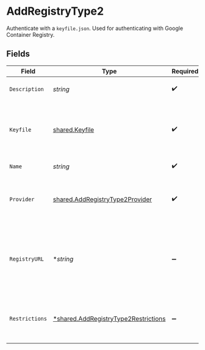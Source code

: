 # AddRegistryType2

Authenticate with a `keyfile.json`. Used for authenticating with Google Container Registry.


## Fields

| Field                                                                                          | Type                                                                                           | Required                                                                                       | Description                                                                                    | Example                                                                                        |
| ---------------------------------------------------------------------------------------------- | ---------------------------------------------------------------------------------------------- | ---------------------------------------------------------------------------------------------- | ---------------------------------------------------------------------------------------------- | ---------------------------------------------------------------------------------------------- |
| `Description`                                                                                  | *string*                                                                                       | :heavy_check_mark:                                                                             | Description of the credentials.                                                                | This is a set of saved credentials.                                                            |
| `Keyfile`                                                                                      | [shared.Keyfile](../../models/shared/keyfile.md)                                               | :heavy_check_mark:                                                                             | Contents of `keyfile.json`, used to authenticate with Google Container Registry.               |                                                                                                |
| `Name`                                                                                         | *string*                                                                                       | :heavy_check_mark:                                                                             | Name of the credentials.                                                                       | Example Credentials                                                                            |
| `Provider`                                                                                     | [shared.AddRegistryType2Provider](../../models/shared/addregistrytype2provider.md)             | :heavy_check_mark:                                                                             | The registry provider associated with this set of credentials.                                 | dockerhub                                                                                      |
| `RegistryURL`                                                                                  | **string*                                                                                      | :heavy_minus_sign:                                                                             | Custom url for the container registry. Only usable (and required) when `provider` is `custom`. | https://example.com                                                                            |
| `Restrictions`                                                                                 | [*shared.AddRegistryType2Restrictions](../../models/shared/addregistrytype2restrictions.md)    | :heavy_minus_sign:                                                                             | Data about whether the credentials are restricted to certain projects.                         |                                                                                                |